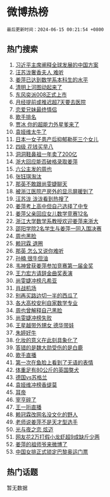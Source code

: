 # 微博热榜

`最后更新时间：2024-06-15 00:21:54 +0800`

## 热门搜索

1. [习近平主席阐释全球发展的中国方案](https://m.weibo.cn/search?containerid=100103type%3D1%26t%3D10%26q%3D%23%E4%B9%A0%E8%BF%91%E5%B9%B3%E4%B8%BB%E5%B8%AD%E9%98%90%E9%87%8A%E5%85%A8%E7%90%83%E5%8F%91%E5%B1%95%E7%9A%84%E4%B8%AD%E5%9B%BD%E6%96%B9%E6%A1%88%23&stream_entry_id=51&isnewpage=1&extparam=seat%3D1%26stream_entry_id%3D51%26c_type%3D51%26q%3D%2523%25E4%25B9%25A0%25E8%25BF%2591%25E5%25B9%25B3%25E4%25B8%25BB%25E5%25B8%25AD%25E9%2598%2590%25E9%2587%258A%25E5%2585%25A8%25E7%2590%2583%25E5%258F%2591%25E5%25B1%2595%25E7%259A%2584%25E4%25B8%25AD%25E5%259B%25BD%25E6%2596%25B9%25E6%25A1%2588%2523%26cate%3D10103%26dgr%3D0%26pos%3D0%26filter_type%3Drealtimehot%26display_time%3D1718382112%26pre_seqid%3D1718382112938023773203)
1. [汪苏泷奢香夫人 难听](https://m.weibo.cn/search?containerid=100103type%3D1%26t%3D10%26q%3D%E6%B1%AA%E8%8B%8F%E6%B3%B7%E5%A5%A2%E9%A6%99%E5%A4%AB%E4%BA%BA+%E9%9A%BE%E5%90%AC&stream_entry_id=31&isnewpage=1&extparam=seat%3D1%26stream_entry_id%3D31%26q%3D%25E6%25B1%25AA%25E8%258B%258F%25E6%25B3%25B7%25E5%25A5%25A2%25E9%25A6%2599%25E5%25A4%25AB%25E4%25BA%25BA%2520%25E9%259A%25BE%25E5%2590%25AC%26band_rank%3D1%26realpos%3D1%26filter_type%3Drealtimehot%26c_type%3D31%26dgr%3D0%26pos%3D0%26cate%3D5001%26flag%3D2%26lcate%3D5001%26display_time%3D1718382112%26pre_seqid%3D1718382112938023773203)
1. [姜萍已达到数学系本科生的水平](https://m.weibo.cn/search?containerid=100103type%3D1%26t%3D10%26q%3D%23%E5%A7%9C%E8%90%8D%E5%B7%B2%E8%BE%BE%E5%88%B0%E6%95%B0%E5%AD%A6%E7%B3%BB%E6%9C%AC%E7%A7%91%E7%94%9F%E7%9A%84%E6%B0%B4%E5%B9%B3%23&stream_entry_id=31&isnewpage=1&extparam=seat%3D1%26stream_entry_id%3D31%26q%3D%2523%25E5%25A7%259C%25E8%2590%258D%25E5%25B7%25B2%25E8%25BE%25BE%25E5%2588%25B0%25E6%2595%25B0%25E5%25AD%25A6%25E7%25B3%25BB%25E6%259C%25AC%25E7%25A7%2591%25E7%2594%259F%25E7%259A%2584%25E6%25B0%25B4%25E5%25B9%25B3%2523%26band_rank%3D2%26realpos%3D2%26filter_type%3Drealtimehot%26c_type%3D31%26dgr%3D0%26pos%3D1%26cate%3D5001%26flag%3D2%26lcate%3D5001%26display_time%3D1718382112%26pre_seqid%3D1718382112938023773203)
1. [清明上河图动起来了](https://m.weibo.cn/search?containerid=100103type%3D1%26t%3D10%26q%3D%23%E6%B8%85%E6%98%8E%E4%B8%8A%E6%B2%B3%E5%9B%BE%E5%8A%A8%E8%B5%B7%E6%9D%A5%E4%BA%86%23&stream_entry_id=31&isnewpage=1&extparam=seat%3D1%26stream_entry_id%3D31%26q%3D%2523%25E6%25B8%2585%25E6%2598%258E%25E4%25B8%258A%25E6%25B2%25B3%25E5%259B%25BE%25E5%258A%25A8%25E8%25B5%25B7%25E6%259D%25A5%25E4%25BA%2586%2523%26band_rank%3D3%26realpos%3D3%26filter_type%3Drealtimehot%26c_type%3D31%26dgr%3D0%26pos%3D2%26cate%3D5001%26flag%3D0%26lcate%3D5001%26display_time%3D1718382112%26pre_seqid%3D1718382112938023773203)
1. [东风奕派008正式上市](https://m.weibo.cn/search?containerid=100103type%3D1%26t%3D10%26q%3D%23%E4%B8%9C%E9%A3%8E%E5%A5%95%E6%B4%BE008%E6%AD%A3%E5%BC%8F%E4%B8%8A%E5%B8%82%23&stream_entry_id=31&isnewpage=1&extparam=seat%3D1%26stream_entry_id%3D31%26q%3D%2523%25E4%25B8%259C%25E9%25A3%258E%25E5%25A5%2595%25E6%25B4%25BE008%25E6%25AD%25A3%25E5%25BC%258F%25E4%25B8%258A%25E5%25B8%2582%2523%26adid%3D241452%26filter_type%3Drealtimehot%26is_ad_pos%3D1%26c_type%3D31%26dgr%3D0%26cate%3D5001%26pos%3D3%26band_rank%3D4%26topic_ad%3D1%26lcate%3D5001%26display_time%3D1718382112%26pre_seqid%3D1718382112938023773203)
1. [月经提前或推迟超7天要去医院](https://m.weibo.cn/search?containerid=100103type%3D1%26t%3D10%26q%3D%23%E6%9C%88%E7%BB%8F%E6%8F%90%E5%89%8D%E6%88%96%E6%8E%A8%E8%BF%9F%E8%B6%857%E5%A4%A9%E8%A6%81%E5%8E%BB%E5%8C%BB%E9%99%A2%23&stream_entry_id=31&isnewpage=1&extparam=seat%3D1%26stream_entry_id%3D31%26q%3D%2523%25E6%259C%2588%25E7%25BB%258F%25E6%258F%2590%25E5%2589%258D%25E6%2588%2596%25E6%258E%25A8%25E8%25BF%259F%25E8%25B6%25857%25E5%25A4%25A9%25E8%25A6%2581%25E5%258E%25BB%25E5%258C%25BB%25E9%2599%25A2%2523%26band_rank%3D4%26realpos%3D4%26filter_type%3Drealtimehot%26c_type%3D31%26dgr%3D0%26pos%3D4%26cate%3D5001%26flag%3D1%26lcate%3D5001%26display_time%3D1718382112%26pre_seqid%3D1718382112938023773203)
1. [恋爱兄妹最终情侣](https://m.weibo.cn/search?containerid=100103type%3D1%26t%3D10%26q%3D%E6%81%8B%E7%88%B1%E5%85%84%E5%A6%B9%E6%9C%80%E7%BB%88%E6%83%85%E4%BE%A3&stream_entry_id=31&isnewpage=1&extparam=seat%3D1%26stream_entry_id%3D31%26q%3D%25E6%2581%258B%25E7%2588%25B1%25E5%2585%2584%25E5%25A6%25B9%25E6%259C%2580%25E7%25BB%2588%25E6%2583%2585%25E4%25BE%25A3%26band_rank%3D5%26realpos%3D5%26filter_type%3Drealtimehot%26c_type%3D31%26dgr%3D0%26pos%3D5%26cate%3D5001%26flag%3D1%26lcate%3D5001%26display_time%3D1718382112%26pre_seqid%3D1718382112938023773203)
1. [歌手排名](https://m.weibo.cn/search?containerid=100103type%3D1%26t%3D10%26q%3D%E6%AD%8C%E6%89%8B%E6%8E%92%E5%90%8D&stream_entry_id=31&isnewpage=1&extparam=seat%3D1%26stream_entry_id%3D31%26q%3D%25E6%25AD%258C%25E6%2589%258B%25E6%258E%2592%25E5%2590%258D%26band_rank%3D6%26realpos%3D6%26filter_type%3Drealtimehot%26c_type%3D31%26dgr%3D0%26pos%3D6%26cate%3D5001%26flag%3D2%26lcate%3D5001%26display_time%3D1718382112%26pre_seqid%3D1718382112938023773203)
1. [贾冰 你的超能力外星爹来了](https://m.weibo.cn/search?containerid=100103type%3D1%26t%3D10%26q%3D%23%E8%B4%BE%E5%86%B0+%E4%BD%A0%E7%9A%84%E8%B6%85%E8%83%BD%E5%8A%9B%E5%A4%96%E6%98%9F%E7%88%B9%E6%9D%A5%E4%BA%86%23&stream_entry_id=31&isnewpage=1&extparam=seat%3D1%26stream_entry_id%3D31%26q%3D%2523%25E8%25B4%25BE%25E5%2586%25B0%2520%25E4%25BD%25A0%25E7%259A%2584%25E8%25B6%2585%25E8%2583%25BD%25E5%258A%259B%25E5%25A4%2596%25E6%2598%259F%25E7%2588%25B9%25E6%259D%25A5%25E4%25BA%2586%2523%26adid%3D241649%26filter_type%3Drealtimehot%26is_ad_pos%3D1%26c_type%3D31%26dgr%3D0%26cate%3D5001%26pos%3D7%26band_rank%3D7%26topic_ad%3D1%26lcate%3D5001%26display_time%3D1718382112%26pre_seqid%3D1718382112938023773203)
1. [袁娅维太牛了](https://m.weibo.cn/search?containerid=100103type%3D1%26t%3D10%26q%3D%23%E8%A2%81%E5%A8%85%E7%BB%B4%E5%A4%AA%E7%89%9B%E4%BA%86%23&stream_entry_id=31&isnewpage=1&extparam=seat%3D1%26stream_entry_id%3D31%26q%3D%2523%25E8%25A2%2581%25E5%25A8%2585%25E7%25BB%25B4%25E5%25A4%25AA%25E7%2589%259B%25E4%25BA%2586%2523%26band_rank%3D7%26realpos%3D7%26filter_type%3Drealtimehot%26c_type%3D31%26dgr%3D0%26pos%3D8%26cate%3D5001%26flag%3D2%26lcate%3D5001%26display_time%3D1718382112%26pre_seqid%3D1718382112938023773203)
1. [日本一女子患产后抑郁勒死三个女儿](https://m.weibo.cn/search?containerid=100103type%3D1%26t%3D10%26q%3D%23%E6%97%A5%E6%9C%AC%E4%B8%80%E5%A5%B3%E5%AD%90%E6%82%A3%E4%BA%A7%E5%90%8E%E6%8A%91%E9%83%81%E5%8B%92%E6%AD%BB%E4%B8%89%E4%B8%AA%E5%A5%B3%E5%84%BF%23&stream_entry_id=31&isnewpage=1&extparam=seat%3D1%26stream_entry_id%3D31%26q%3D%2523%25E6%2597%25A5%25E6%259C%25AC%25E4%25B8%2580%25E5%25A5%25B3%25E5%25AD%2590%25E6%2582%25A3%25E4%25BA%25A7%25E5%2590%258E%25E6%258A%2591%25E9%2583%2581%25E5%258B%2592%25E6%25AD%25BB%25E4%25B8%2589%25E4%25B8%25AA%25E5%25A5%25B3%25E5%2584%25BF%2523%26band_rank%3D8%26realpos%3D8%26filter_type%3Drealtimehot%26c_type%3D31%26dgr%3D0%26pos%3D9%26cate%3D5001%26flag%3D0%26lcate%3D5001%26display_time%3D1718382112%26pre_seqid%3D1718382112938023773203)
1. [四级 花钱买早八](https://m.weibo.cn/search?containerid=100103type%3D1%26t%3D10%26q%3D%E5%9B%9B%E7%BA%A7+%E8%8A%B1%E9%92%B1%E4%B9%B0%E6%97%A9%E5%85%AB&stream_entry_id=31&isnewpage=1&extparam=seat%3D1%26stream_entry_id%3D31%26q%3D%25E5%259B%259B%25E7%25BA%25A7%2520%25E8%258A%25B1%25E9%2592%25B1%25E4%25B9%25B0%25E6%2597%25A9%25E5%2585%25AB%26band_rank%3D9%26realpos%3D9%26filter_type%3Drealtimehot%26c_type%3D31%26dgr%3D0%26pos%3D10%26cate%3D5001%26flag%3D0%26lcate%3D5001%26display_time%3D1718382112%26pre_seqid%3D1718382112938023773203)
1. [洞洞鞋鼻祖一年卖了200亿](https://m.weibo.cn/search?containerid=100103type%3D1%26t%3D10%26q%3D%23%E6%B4%9E%E6%B4%9E%E9%9E%8B%E9%BC%BB%E7%A5%96%E4%B8%80%E5%B9%B4%E5%8D%96%E4%BA%86200%E4%BA%BF%23&stream_entry_id=31&isnewpage=1&extparam=seat%3D1%26stream_entry_id%3D31%26q%3D%2523%25E6%25B4%259E%25E6%25B4%259E%25E9%259E%258B%25E9%25BC%25BB%25E7%25A5%2596%25E4%25B8%2580%25E5%25B9%25B4%25E5%258D%2596%25E4%25BA%2586200%25E4%25BA%25BF%2523%26band_rank%3D10%26realpos%3D10%26filter_type%3Drealtimehot%26c_type%3D31%26dgr%3D0%26pos%3D11%26cate%3D5001%26flag%3D0%26lcate%3D5001%26display_time%3D1718382112%26pre_seqid%3D1718382112938023773203)
1. [浙大回应能否破格录取姜萍](https://m.weibo.cn/search?containerid=100103type%3D1%26t%3D10%26q%3D%23%E6%B5%99%E5%A4%A7%E5%9B%9E%E5%BA%94%E8%83%BD%E5%90%A6%E7%A0%B4%E6%A0%BC%E5%BD%95%E5%8F%96%E5%A7%9C%E8%90%8D%23&stream_entry_id=31&isnewpage=1&extparam=seat%3D1%26stream_entry_id%3D31%26q%3D%2523%25E6%25B5%2599%25E5%25A4%25A7%25E5%259B%259E%25E5%25BA%2594%25E8%2583%25BD%25E5%2590%25A6%25E7%25A0%25B4%25E6%25A0%25BC%25E5%25BD%2595%25E5%258F%2596%25E5%25A7%259C%25E8%2590%258D%2523%26band_rank%3D11%26realpos%3D11%26filter_type%3Drealtimehot%26c_type%3D31%26dgr%3D0%26pos%3D12%26cate%3D5001%26flag%3D2%26lcate%3D5001%26display_time%3D1718382112%26pre_seqid%3D1718382112938023773203)
1. [六公主发的周也](https://m.weibo.cn/search?containerid=100103type%3D1%26t%3D10%26q%3D%E5%85%AD%E5%85%AC%E4%B8%BB%E5%8F%91%E7%9A%84%E5%91%A8%E4%B9%9F&stream_entry_id=31&isnewpage=1&extparam=seat%3D1%26stream_entry_id%3D31%26q%3D%25E5%2585%25AD%25E5%2585%25AC%25E4%25B8%25BB%25E5%258F%2591%25E7%259A%2584%25E5%2591%25A8%25E4%25B9%259F%26band_rank%3D12%26realpos%3D12%26filter_type%3Drealtimehot%26c_type%3D31%26dgr%3D0%26pos%3D13%26cate%3D5001%26flag%3D2%26lcate%3D5001%26display_time%3D1718382112%26pre_seqid%3D1718382112938023773203)
1. [张钰琪淘汰](https://m.weibo.cn/search?containerid=100103type%3D1%26t%3D10%26q%3D%23%E5%BC%A0%E9%92%B0%E7%90%AA%E6%B7%98%E6%B1%B0%23&stream_entry_id=31&isnewpage=1&extparam=seat%3D1%26stream_entry_id%3D31%26q%3D%2523%25E5%25BC%25A0%25E9%2592%25B0%25E7%2590%25AA%25E6%25B7%2598%25E6%25B1%25B0%2523%26band_rank%3D13%26realpos%3D13%26filter_type%3Drealtimehot%26c_type%3D31%26dgr%3D0%26pos%3D14%26cate%3D5001%26flag%3D2%26lcate%3D5001%26display_time%3D1718382112%26pre_seqid%3D1718382112938023773203)
1. [那英不敢跟尚雯婕聊天](https://m.weibo.cn/search?containerid=100103type%3D1%26t%3D10%26q%3D%23%E9%82%A3%E8%8B%B1%E4%B8%8D%E6%95%A2%E8%B7%9F%E5%B0%9A%E9%9B%AF%E5%A9%95%E8%81%8A%E5%A4%A9%23&stream_entry_id=31&isnewpage=1&extparam=seat%3D1%26stream_entry_id%3D31%26q%3D%2523%25E9%2582%25A3%25E8%258B%25B1%25E4%25B8%258D%25E6%2595%25A2%25E8%25B7%259F%25E5%25B0%259A%25E9%259B%25AF%25E5%25A9%2595%25E8%2581%258A%25E5%25A4%25A9%2523%26band_rank%3D14%26realpos%3D14%26filter_type%3Drealtimehot%26c_type%3D31%26dgr%3D0%26pos%3D15%26cate%3D5001%26flag%3D2%26lcate%3D5001%26display_time%3D1718382112%26pre_seqid%3D1718382112938023773203)
1. [被浙江医院产房外的显示屏暖到了](https://m.weibo.cn/search?containerid=100103type%3D1%26t%3D10%26q%3D%23%E8%A2%AB%E6%B5%99%E6%B1%9F%E5%8C%BB%E9%99%A2%E4%BA%A7%E6%88%BF%E5%A4%96%E7%9A%84%E6%98%BE%E7%A4%BA%E5%B1%8F%E6%9A%96%E5%88%B0%E4%BA%86%23&stream_entry_id=31&isnewpage=1&extparam=seat%3D1%26stream_entry_id%3D31%26q%3D%2523%25E8%25A2%25AB%25E6%25B5%2599%25E6%25B1%259F%25E5%258C%25BB%25E9%2599%25A2%25E4%25BA%25A7%25E6%2588%25BF%25E5%25A4%2596%25E7%259A%2584%25E6%2598%25BE%25E7%25A4%25BA%25E5%25B1%258F%25E6%259A%2596%25E5%2588%25B0%25E4%25BA%2586%2523%26band_rank%3D15%26realpos%3D15%26filter_type%3Drealtimehot%26c_type%3D31%26dgr%3D0%26pos%3D16%26cate%3D5001%26flag%3D32768%26lcate%3D5001%26display_time%3D1718382112%26pre_seqid%3D1718382112938023773203)
1. [汪苏泷 泷泷看到热搜了](https://m.weibo.cn/search?containerid=100103type%3D1%26t%3D10%26q%3D%E6%B1%AA%E8%8B%8F%E6%B3%B7+%E6%B3%B7%E6%B3%B7%E7%9C%8B%E5%88%B0%E7%83%AD%E6%90%9C%E4%BA%86&stream_entry_id=31&isnewpage=1&extparam=seat%3D1%26stream_entry_id%3D31%26q%3D%25E6%25B1%25AA%25E8%258B%258F%25E6%25B3%25B7%2520%25E6%25B3%25B7%25E6%25B3%25B7%25E7%259C%258B%25E5%2588%25B0%25E7%2583%25AD%25E6%2590%259C%25E4%25BA%2586%26band_rank%3D16%26realpos%3D16%26filter_type%3Drealtimehot%26c_type%3D31%26dgr%3D0%26pos%3D17%26cate%3D5001%26flag%3D2%26lcate%3D5001%26display_time%3D1718382112%26pre_seqid%3D1718382112938023773203)
1. [姜萍考上高中但自己选择了中专](https://m.weibo.cn/search?containerid=100103type%3D1%26t%3D10%26q%3D%23%E5%A7%9C%E8%90%8D%E8%80%83%E4%B8%8A%E9%AB%98%E4%B8%AD%E4%BD%86%E8%87%AA%E5%B7%B1%E9%80%89%E6%8B%A9%E4%BA%86%E4%B8%AD%E4%B8%93%23&stream_entry_id=31&isnewpage=1&extparam=seat%3D1%26stream_entry_id%3D31%26q%3D%2523%25E5%25A7%259C%25E8%2590%258D%25E8%2580%2583%25E4%25B8%258A%25E9%25AB%2598%25E4%25B8%25AD%25E4%25BD%2586%25E8%2587%25AA%25E5%25B7%25B1%25E9%2580%2589%25E6%258B%25A9%25E4%25BA%2586%25E4%25B8%25AD%25E4%25B8%2593%2523%26band_rank%3D17%26realpos%3D17%26filter_type%3Drealtimehot%26c_type%3D31%26dgr%3D0%26pos%3D18%26cate%3D5001%26flag%3D0%26lcate%3D5001%26display_time%3D1718382112%26pre_seqid%3D1718382112938023773203)
1. [姜萍父亲回应女儿数学竞赛12名](https://m.weibo.cn/search?containerid=100103type%3D1%26t%3D10%26q%3D%23%E5%A7%9C%E8%90%8D%E7%88%B6%E4%BA%B2%E5%9B%9E%E5%BA%94%E5%A5%B3%E5%84%BF%E6%95%B0%E5%AD%A6%E7%AB%9E%E8%B5%9B12%E5%90%8D%23&stream_entry_id=31&isnewpage=1&extparam=seat%3D1%26stream_entry_id%3D31%26q%3D%2523%25E5%25A7%259C%25E8%2590%258D%25E7%2588%25B6%25E4%25BA%25B2%25E5%259B%259E%25E5%25BA%2594%25E5%25A5%25B3%25E5%2584%25BF%25E6%2595%25B0%25E5%25AD%25A6%25E7%25AB%259E%25E8%25B5%259B12%25E5%2590%258D%2523%26band_rank%3D18%26realpos%3D18%26filter_type%3Drealtimehot%26c_type%3D31%26dgr%3D0%26pos%3D19%26cate%3D5001%26flag%3D0%26lcate%3D5001%26display_time%3D1718382112%26pre_seqid%3D1718382112938023773203)
1. [浙江大学数学系教授欢迎姜萍来浙大](https://m.weibo.cn/search?containerid=100103type%3D1%26t%3D10%26q%3D%23%E6%B5%99%E6%B1%9F%E5%A4%A7%E5%AD%A6%E6%95%B0%E5%AD%A6%E7%B3%BB%E6%95%99%E6%8E%88%E6%AC%A2%E8%BF%8E%E5%A7%9C%E8%90%8D%E6%9D%A5%E6%B5%99%E5%A4%A7%23&stream_entry_id=31&isnewpage=1&extparam=seat%3D1%26stream_entry_id%3D31%26q%3D%2523%25E6%25B5%2599%25E6%25B1%259F%25E5%25A4%25A7%25E5%25AD%25A6%25E6%2595%25B0%25E5%25AD%25A6%25E7%25B3%25BB%25E6%2595%2599%25E6%258E%2588%25E6%25AC%25A2%25E8%25BF%258E%25E5%25A7%259C%25E8%2590%258D%25E6%259D%25A5%25E6%25B5%2599%25E5%25A4%25A7%2523%26band_rank%3D19%26realpos%3D19%26filter_type%3Drealtimehot%26c_type%3D31%26dgr%3D0%26pos%3D20%26cate%3D5001%26flag%3D0%26lcate%3D5001%26display_time%3D1718382112%26pre_seqid%3D1718382112938023773203)
1. [邵阳学院2名学生与姜萍一同入围决赛](https://m.weibo.cn/search?containerid=100103type%3D1%26t%3D10%26q%3D%23%E9%82%B5%E9%98%B3%E5%AD%A6%E9%99%A22%E5%90%8D%E5%AD%A6%E7%94%9F%E4%B8%8E%E5%A7%9C%E8%90%8D%E4%B8%80%E5%90%8C%E5%85%A5%E5%9B%B4%E5%86%B3%E8%B5%9B%23&stream_entry_id=31&isnewpage=1&extparam=seat%3D1%26stream_entry_id%3D31%26q%3D%2523%25E9%2582%25B5%25E9%2598%25B3%25E5%25AD%25A6%25E9%2599%25A22%25E5%2590%258D%25E5%25AD%25A6%25E7%2594%259F%25E4%25B8%258E%25E5%25A7%259C%25E8%2590%258D%25E4%25B8%2580%25E5%2590%258C%25E5%2585%25A5%25E5%259B%25B4%25E5%2586%25B3%25E8%25B5%259B%2523%26band_rank%3D20%26realpos%3D20%26filter_type%3Drealtimehot%26c_type%3D31%26dgr%3D0%26pos%3D21%26cate%3D5001%26flag%3D0%26lcate%3D5001%26display_time%3D1718382112%26pre_seqid%3D1718382112938023773203)
1. [周也黑脸](https://m.weibo.cn/search?containerid=100103type%3D1%26t%3D10%26q%3D%23%E5%91%A8%E4%B9%9F%E9%BB%91%E8%84%B8%23&stream_entry_id=31&isnewpage=1&extparam=seat%3D1%26stream_entry_id%3D31%26q%3D%2523%25E5%2591%25A8%25E4%25B9%259F%25E9%25BB%2591%25E8%2584%25B8%2523%26band_rank%3D21%26realpos%3D21%26filter_type%3Drealtimehot%26c_type%3D31%26dgr%3D0%26pos%3D22%26cate%3D5001%26flag%3D2%26lcate%3D5001%26display_time%3D1718382112%26pre_seqid%3D1718382112938023773203)
1. [赖冠霖 退圈](https://m.weibo.cn/search?containerid=100103type%3D1%26t%3D10%26q%3D%E8%B5%96%E5%86%A0%E9%9C%96+%E9%80%80%E5%9C%88&stream_entry_id=31&isnewpage=1&extparam=seat%3D1%26stream_entry_id%3D31%26q%3D%25E8%25B5%2596%25E5%2586%25A0%25E9%259C%2596%2520%25E9%2580%2580%25E5%259C%2588%26band_rank%3D22%26realpos%3D22%26filter_type%3Drealtimehot%26c_type%3D31%26dgr%3D0%26pos%3D23%26cate%3D5001%26flag%3D2%26lcate%3D5001%26display_time%3D1718382112%26pre_seqid%3D1718382112938023773203)
1. [那英 怎么又说你难听](https://m.weibo.cn/search?containerid=100103type%3D1%26t%3D10%26q%3D%E9%82%A3%E8%8B%B1+%E6%80%8E%E4%B9%88%E5%8F%88%E8%AF%B4%E4%BD%A0%E9%9A%BE%E5%90%AC&stream_entry_id=31&isnewpage=1&extparam=seat%3D1%26stream_entry_id%3D31%26q%3D%25E9%2582%25A3%25E8%258B%25B1%2520%25E6%2580%258E%25E4%25B9%2588%25E5%258F%2588%25E8%25AF%25B4%25E4%25BD%25A0%25E9%259A%25BE%25E5%2590%25AC%26band_rank%3D23%26realpos%3D23%26filter_type%3Drealtimehot%26c_type%3D31%26dgr%3D0%26pos%3D24%26cate%3D5001%26flag%3D2%26lcate%3D5001%26display_time%3D1718382112%26pre_seqid%3D1718382112938023773203)
1. [孙楠 很牛但油](https://m.weibo.cn/search?containerid=100103type%3D1%26t%3D10%26q%3D%E5%AD%99%E6%A5%A0+%E5%BE%88%E7%89%9B%E4%BD%86%E6%B2%B9&stream_entry_id=31&isnewpage=1&extparam=seat%3D1%26stream_entry_id%3D31%26q%3D%25E5%25AD%2599%25E6%25A5%25A0%2520%25E5%25BE%2588%25E7%2589%259B%25E4%25BD%2586%25E6%25B2%25B9%26band_rank%3D24%26realpos%3D24%26filter_type%3Drealtimehot%26c_type%3D31%26dgr%3D0%26pos%3D25%26cate%3D5001%26flag%3D2%26lcate%3D5001%26display_time%3D1718382112%26pre_seqid%3D1718382112938023773203)
1. [韦神曾获姜萍参加竞赛第一届金奖](https://m.weibo.cn/search?containerid=100103type%3D1%26t%3D10%26q%3D%23%E9%9F%A6%E7%A5%9E%E6%9B%BE%E8%8E%B7%E5%A7%9C%E8%90%8D%E5%8F%82%E5%8A%A0%E7%AB%9E%E8%B5%9B%E7%AC%AC%E4%B8%80%E5%B1%8A%E9%87%91%E5%A5%96%23&stream_entry_id=31&isnewpage=1&extparam=seat%3D1%26stream_entry_id%3D31%26q%3D%2523%25E9%259F%25A6%25E7%25A5%259E%25E6%259B%25BE%25E8%258E%25B7%25E5%25A7%259C%25E8%2590%258D%25E5%258F%2582%25E5%258A%25A0%25E7%25AB%259E%25E8%25B5%259B%25E7%25AC%25AC%25E4%25B8%2580%25E5%25B1%258A%25E9%2587%2591%25E5%25A5%2596%2523%26band_rank%3D25%26realpos%3D25%26filter_type%3Drealtimehot%26c_type%3D31%26dgr%3D0%26pos%3D26%26cate%3D5001%26flag%3D0%26lcate%3D5001%26display_time%3D1718382112%26pre_seqid%3D1718382112938023773203)
1. [王力宏方请辞金曲奖表演](https://m.weibo.cn/search?containerid=100103type%3D1%26t%3D10%26q%3D%23%E7%8E%8B%E5%8A%9B%E5%AE%8F%E6%96%B9%E8%AF%B7%E8%BE%9E%E9%87%91%E6%9B%B2%E5%A5%96%E8%A1%A8%E6%BC%94%23&stream_entry_id=31&isnewpage=1&extparam=seat%3D1%26stream_entry_id%3D31%26q%3D%2523%25E7%258E%258B%25E5%258A%259B%25E5%25AE%258F%25E6%2596%25B9%25E8%25AF%25B7%25E8%25BE%259E%25E9%2587%2591%25E6%259B%25B2%25E5%25A5%2596%25E8%25A1%25A8%25E6%25BC%2594%2523%26band_rank%3D26%26realpos%3D26%26filter_type%3Drealtimehot%26c_type%3D31%26dgr%3D0%26pos%3D27%26cate%3D5001%26flag%3D1%26lcate%3D5001%26display_time%3D1718382112%26pre_seqid%3D1718382112938023773203)
1. [尚雯婕冲榜凡希亚](https://m.weibo.cn/search?containerid=100103type%3D1%26t%3D10%26q%3D%E5%B0%9A%E9%9B%AF%E5%A9%95%E5%86%B2%E6%A6%9C%E5%87%A1%E5%B8%8C%E4%BA%9A&stream_entry_id=31&isnewpage=1&extparam=seat%3D1%26stream_entry_id%3D31%26q%3D%25E5%25B0%259A%25E9%259B%25AF%25E5%25A9%2595%25E5%2586%25B2%25E6%25A6%259C%25E5%2587%25A1%25E5%25B8%258C%25E4%25BA%259A%26band_rank%3D27%26realpos%3D27%26filter_type%3Drealtimehot%26c_type%3D31%26dgr%3D0%26pos%3D28%26cate%3D5001%26flag%3D0%26lcate%3D5001%26display_time%3D1718382112%26pre_seqid%3D1718382112938023773203)
1. [肖战机场](https://m.weibo.cn/search?containerid=100103type%3D1%26t%3D10%26q%3D%E8%82%96%E6%88%98%E6%9C%BA%E5%9C%BA&stream_entry_id=31&isnewpage=1&extparam=seat%3D1%26stream_entry_id%3D31%26q%3D%25E8%2582%2596%25E6%2588%2598%25E6%259C%25BA%25E5%259C%25BA%26band_rank%3D28%26realpos%3D28%26filter_type%3Drealtimehot%26c_type%3D31%26dgr%3D0%26pos%3D29%26cate%3D5001%26flag%3D1%26lcate%3D5001%26display_time%3D1718382112%26pre_seqid%3D1718382112938023773203)
1. [别再买路边切一半的西瓜了](https://m.weibo.cn/search?containerid=100103type%3D1%26t%3D10%26q%3D%23%E5%88%AB%E5%86%8D%E4%B9%B0%E8%B7%AF%E8%BE%B9%E5%88%87%E4%B8%80%E5%8D%8A%E7%9A%84%E8%A5%BF%E7%93%9C%E4%BA%86%23&stream_entry_id=31&isnewpage=1&extparam=seat%3D1%26stream_entry_id%3D31%26q%3D%2523%25E5%2588%25AB%25E5%2586%258D%25E4%25B9%25B0%25E8%25B7%25AF%25E8%25BE%25B9%25E5%2588%2587%25E4%25B8%2580%25E5%258D%258A%25E7%259A%2584%25E8%25A5%25BF%25E7%2593%259C%25E4%25BA%2586%2523%26band_rank%3D29%26realpos%3D29%26filter_type%3Drealtimehot%26c_type%3D31%26dgr%3D0%26pos%3D30%26cate%3D5001%26flag%3D0%26lcate%3D5001%26display_time%3D1718382112%26pre_seqid%3D1718382112938023773203)
1. [各大高校安利自家数学专业](https://m.weibo.cn/search?containerid=100103type%3D1%26t%3D10%26q%3D%23%E5%90%84%E5%A4%A7%E9%AB%98%E6%A0%A1%E5%AE%89%E5%88%A9%E8%87%AA%E5%AE%B6%E6%95%B0%E5%AD%A6%E4%B8%93%E4%B8%9A%23&stream_entry_id=31&isnewpage=1&extparam=seat%3D1%26stream_entry_id%3D31%26q%3D%2523%25E5%2590%2584%25E5%25A4%25A7%25E9%25AB%2598%25E6%25A0%25A1%25E5%25AE%2589%25E5%2588%25A9%25E8%2587%25AA%25E5%25AE%25B6%25E6%2595%25B0%25E5%25AD%25A6%25E4%25B8%2593%25E4%25B8%259A%2523%26band_rank%3D30%26realpos%3D30%26filter_type%3Drealtimehot%26c_type%3D31%26dgr%3D0%26pos%3D31%26cate%3D5001%26flag%3D0%26lcate%3D5001%26display_time%3D1718382112%26pre_seqid%3D1718382112938023773203)
1. [周也曾解释自己黑脸](https://m.weibo.cn/search?containerid=100103type%3D1%26t%3D10%26q%3D%23%E5%91%A8%E4%B9%9F%E6%9B%BE%E8%A7%A3%E9%87%8A%E8%87%AA%E5%B7%B1%E9%BB%91%E8%84%B8%23&stream_entry_id=31&isnewpage=1&extparam=seat%3D1%26stream_entry_id%3D31%26q%3D%2523%25E5%2591%25A8%25E4%25B9%259F%25E6%259B%25BE%25E8%25A7%25A3%25E9%2587%258A%25E8%2587%25AA%25E5%25B7%25B1%25E9%25BB%2591%25E8%2584%25B8%2523%26band_rank%3D31%26realpos%3D31%26filter_type%3Drealtimehot%26c_type%3D31%26dgr%3D0%26pos%3D32%26cate%3D5001%26flag%3D1%26lcate%3D5001%26display_time%3D1718382112%26pre_seqid%3D1718382112938023773203)
1. [尚雯婕冲榜失败](https://m.weibo.cn/search?containerid=100103type%3D1%26t%3D10%26q%3D%23%E5%B0%9A%E9%9B%AF%E5%A9%95%E5%86%B2%E6%A6%9C%E5%A4%B1%E8%B4%A5%23&stream_entry_id=31&isnewpage=1&extparam=seat%3D1%26stream_entry_id%3D31%26q%3D%2523%25E5%25B0%259A%25E9%259B%25AF%25E5%25A9%2595%25E5%2586%25B2%25E6%25A6%259C%25E5%25A4%25B1%25E8%25B4%25A5%2523%26band_rank%3D32%26realpos%3D32%26filter_type%3Drealtimehot%26c_type%3D31%26dgr%3D0%26pos%3D33%26cate%3D5001%26flag%3D0%26lcate%3D5001%26display_time%3D1718382112%26pre_seqid%3D1718382112938023773203)
1. [王星越带外甥女 德华带娃](https://m.weibo.cn/search?containerid=100103type%3D1%26t%3D10%26q%3D%E7%8E%8B%E6%98%9F%E8%B6%8A%E5%B8%A6%E5%A4%96%E7%94%A5%E5%A5%B3+%E5%BE%B7%E5%8D%8E%E5%B8%A6%E5%A8%83&stream_entry_id=31&isnewpage=1&extparam=seat%3D1%26stream_entry_id%3D31%26q%3D%25E7%258E%258B%25E6%2598%259F%25E8%25B6%258A%25E5%25B8%25A6%25E5%25A4%2596%25E7%2594%25A5%25E5%25A5%25B3%2520%25E5%25BE%25B7%25E5%258D%258E%25E5%25B8%25A6%25E5%25A8%2583%26band_rank%3D33%26realpos%3D33%26filter_type%3Drealtimehot%26c_type%3D31%26dgr%3D0%26pos%3D34%26cate%3D5001%26flag%3D1%26lcate%3D5001%26display_time%3D1718382112%26pre_seqid%3D1718382112938023773203)
1. [朱婷好牛](https://m.weibo.cn/search?containerid=100103type%3D1%26t%3D10%26q%3D%E6%9C%B1%E5%A9%B7%E5%A5%BD%E7%89%9B&stream_entry_id=31&isnewpage=1&extparam=seat%3D1%26stream_entry_id%3D31%26q%3D%25E6%259C%25B1%25E5%25A9%25B7%25E5%25A5%25BD%25E7%2589%259B%26band_rank%3D34%26realpos%3D34%26filter_type%3Drealtimehot%26c_type%3D31%26dgr%3D0%26pos%3D35%26cate%3D5001%26flag%3D0%26lcate%3D5001%26display_time%3D1718382112%26pre_seqid%3D1718382112938023773203)
1. [化妆的意义在此刻具象化了](https://m.weibo.cn/search?containerid=100103type%3D1%26t%3D10%26q%3D%E5%8C%96%E5%A6%86%E7%9A%84%E6%84%8F%E4%B9%89%E5%9C%A8%E6%AD%A4%E5%88%BB%E5%85%B7%E8%B1%A1%E5%8C%96%E4%BA%86&stream_entry_id=31&isnewpage=1&extparam=seat%3D1%26stream_entry_id%3D31%26q%3D%25E5%258C%2596%25E5%25A6%2586%25E7%259A%2584%25E6%2584%258F%25E4%25B9%2589%25E5%259C%25A8%25E6%25AD%25A4%25E5%2588%25BB%25E5%2585%25B7%25E8%25B1%25A1%25E5%258C%2596%25E4%25BA%2586%26band_rank%3D35%26realpos%3D35%26filter_type%3Drealtimehot%26c_type%3D31%26dgr%3D0%26pos%3D36%26cate%3D5001%26flag%3D1%26lcate%3D5001%26display_time%3D1718382112%26pre_seqid%3D1718382112938023773203)
1. [答错的是魏大勋受伤的是白鹿](https://m.weibo.cn/search?containerid=100103type%3D1%26t%3D10%26q%3D%23%E7%AD%94%E9%94%99%E7%9A%84%E6%98%AF%E9%AD%8F%E5%A4%A7%E5%8B%8B%E5%8F%97%E4%BC%A4%E7%9A%84%E6%98%AF%E7%99%BD%E9%B9%BF%23&stream_entry_id=31&isnewpage=1&extparam=seat%3D1%26stream_entry_id%3D31%26q%3D%2523%25E7%25AD%2594%25E9%2594%2599%25E7%259A%2584%25E6%2598%25AF%25E9%25AD%258F%25E5%25A4%25A7%25E5%258B%258B%25E5%258F%2597%25E4%25BC%25A4%25E7%259A%2584%25E6%2598%25AF%25E7%2599%25BD%25E9%25B9%25BF%2523%26band_rank%3D36%26realpos%3D36%26filter_type%3Drealtimehot%26c_type%3D31%26dgr%3D0%26pos%3D37%26cate%3D5001%26flag%3D1%26lcate%3D5001%26display_time%3D1718382112%26pre_seqid%3D1718382112938023773203)
1. [歌手直播](https://m.weibo.cn/search?containerid=100103type%3D1%26t%3D10%26q%3D%E6%AD%8C%E6%89%8B%E7%9B%B4%E6%92%AD&stream_entry_id=31&isnewpage=1&extparam=seat%3D1%26stream_entry_id%3D31%26q%3D%25E6%25AD%258C%25E6%2589%258B%25E7%259B%25B4%25E6%2592%25AD%26band_rank%3D37%26realpos%3D37%26filter_type%3Drealtimehot%26c_type%3D31%26dgr%3D0%26pos%3D38%26cate%3D5001%26flag%3D0%26lcate%3D5001%26display_time%3D1718382112%26pre_seqid%3D1718382112938023773203)
1. [第一次在鱼脸上看到了无语的表情](https://m.weibo.cn/search?containerid=100103type%3D1%26t%3D10%26q%3D%E7%AC%AC%E4%B8%80%E6%AC%A1%E5%9C%A8%E9%B1%BC%E8%84%B8%E4%B8%8A%E7%9C%8B%E5%88%B0%E4%BA%86%E6%97%A0%E8%AF%AD%E7%9A%84%E8%A1%A8%E6%83%85&stream_entry_id=31&isnewpage=1&extparam=seat%3D1%26stream_entry_id%3D31%26q%3D%25E7%25AC%25AC%25E4%25B8%2580%25E6%25AC%25A1%25E5%259C%25A8%25E9%25B1%25BC%25E8%2584%25B8%25E4%25B8%258A%25E7%259C%258B%25E5%2588%25B0%25E4%25BA%2586%25E6%2597%25A0%25E8%25AF%25AD%25E7%259A%2584%25E8%25A1%25A8%25E6%2583%2585%26band_rank%3D38%26realpos%3D38%26filter_type%3Drealtimehot%26c_type%3D31%26dgr%3D0%26pos%3D39%26cate%3D5001%26flag%3D0%26lcate%3D5001%26display_time%3D1718382112%26pre_seqid%3D1718382112938023773203)
1. [体重足有80公斤的英国獒犬](https://m.weibo.cn/search?containerid=100103type%3D1%26t%3D10%26q%3D%E4%BD%93%E9%87%8D%E8%B6%B3%E6%9C%8980%E5%85%AC%E6%96%A4%E7%9A%84%E8%8B%B1%E5%9B%BD%E7%8D%92%E7%8A%AC&stream_entry_id=31&isnewpage=1&extparam=seat%3D1%26stream_entry_id%3D31%26q%3D%25E4%25BD%2593%25E9%2587%258D%25E8%25B6%25B3%25E6%259C%258980%25E5%2585%25AC%25E6%2596%25A4%25E7%259A%2584%25E8%258B%25B1%25E5%259B%25BD%25E7%258D%2592%25E7%258A%25AC%26band_rank%3D39%26realpos%3D39%26filter_type%3Drealtimehot%26c_type%3D31%26dgr%3D0%26pos%3D40%26cate%3D5001%26flag%3D0%26lcate%3D5001%26display_time%3D1718382112%26pre_seqid%3D1718382112938023773203)
1. [德国vs苏格兰](https://m.weibo.cn/search?containerid=100103type%3D1%26t%3D10%26q%3D%23%E5%BE%B7%E5%9B%BDvs%E8%8B%8F%E6%A0%BC%E5%85%B0%23&stream_entry_id=31&isnewpage=1&extparam=seat%3D1%26stream_entry_id%3D31%26q%3D%2523%25E5%25BE%25B7%25E5%259B%25BDvs%25E8%258B%258F%25E6%25A0%25BC%25E5%2585%25B0%2523%26band_rank%3D40%26realpos%3D40%26filter_type%3Drealtimehot%26c_type%3D31%26dgr%3D0%26pos%3D41%26cate%3D5001%26flag%3D1%26lcate%3D5001%26display_time%3D1718382112%26pre_seqid%3D1718382112938023773203)
1. [袁娅维冲榜香缇莫](https://m.weibo.cn/search?containerid=100103type%3D1%26t%3D10%26q%3D%E8%A2%81%E5%A8%85%E7%BB%B4%E5%86%B2%E6%A6%9C%E9%A6%99%E7%BC%87%E8%8E%AB&stream_entry_id=31&isnewpage=1&extparam=seat%3D1%26stream_entry_id%3D31%26q%3D%25E8%25A2%2581%25E5%25A8%2585%25E7%25BB%25B4%25E5%2586%25B2%25E6%25A6%259C%25E9%25A6%2599%25E7%25BC%2587%25E8%258E%25AB%26band_rank%3D41%26realpos%3D41%26filter_type%3Drealtimehot%26c_type%3D31%26dgr%3D0%26pos%3D42%26cate%3D5001%26flag%3D0%26lcate%3D5001%26display_time%3D1718382112%26pre_seqid%3D1718382112938023773203)
1. [耳帝](https://m.weibo.cn/search?containerid=100103type%3D1%26t%3D10%26q%3D%E8%80%B3%E5%B8%9D&stream_entry_id=31&isnewpage=1&extparam=seat%3D1%26stream_entry_id%3D31%26q%3D%25E8%2580%25B3%25E5%25B8%259D%26band_rank%3D42%26realpos%3D42%26filter_type%3Drealtimehot%26c_type%3D31%26dgr%3D0%26pos%3D43%26cate%3D5001%26flag%3D1%26lcate%3D5001%26display_time%3D1718382112%26pre_seqid%3D1718382112938023773203)
1. [宰亨碎了](https://m.weibo.cn/search?containerid=100103type%3D1%26t%3D10%26q%3D%E5%AE%B0%E4%BA%A8%E7%A2%8E%E4%BA%86&stream_entry_id=31&isnewpage=1&extparam=seat%3D1%26stream_entry_id%3D31%26q%3D%25E5%25AE%25B0%25E4%25BA%25A8%25E7%25A2%258E%25E4%25BA%2586%26band_rank%3D43%26realpos%3D43%26filter_type%3Drealtimehot%26c_type%3D31%26dgr%3D0%26pos%3D44%26cate%3D5001%26flag%3D1%26lcate%3D5001%26display_time%3D1718382112%26pre_seqid%3D1718382112938023773203)
1. [王一珩直播](https://m.weibo.cn/search?containerid=100103type%3D1%26t%3D10%26q%3D%E7%8E%8B%E4%B8%80%E7%8F%A9%E7%9B%B4%E6%92%AD&stream_entry_id=31&isnewpage=1&extparam=seat%3D1%26stream_entry_id%3D31%26q%3D%25E7%258E%258B%25E4%25B8%2580%25E7%258F%25A9%25E7%259B%25B4%25E6%2592%25AD%26band_rank%3D44%26realpos%3D44%26filter_type%3Drealtimehot%26c_type%3D31%26dgr%3D0%26pos%3D45%26cate%3D5001%26flag%3D1%26lcate%3D5001%26display_time%3D1718382112%26pre_seqid%3D1718382112938023773203)
1. [赖冠霖改网名没文化的野人](https://m.weibo.cn/search?containerid=100103type%3D1%26t%3D10%26q%3D%23%E8%B5%96%E5%86%A0%E9%9C%96%E6%94%B9%E7%BD%91%E5%90%8D%E6%B2%A1%E6%96%87%E5%8C%96%E7%9A%84%E9%87%8E%E4%BA%BA%23&stream_entry_id=31&isnewpage=1&extparam=seat%3D1%26stream_entry_id%3D31%26q%3D%2523%25E8%25B5%2596%25E5%2586%25A0%25E9%259C%2596%25E6%2594%25B9%25E7%25BD%2591%25E5%2590%258D%25E6%25B2%25A1%25E6%2596%2587%25E5%258C%2596%25E7%259A%2584%25E9%2587%258E%25E4%25BA%25BA%2523%26band_rank%3D45%26realpos%3D45%26filter_type%3Drealtimehot%26c_type%3D31%26dgr%3D0%26pos%3D46%26cate%3D5001%26flag%3D0%26lcate%3D5001%26display_time%3D1718382112%26pre_seqid%3D1718382112938023773203)
1. [老师说姜萍不是天才型选手](https://m.weibo.cn/search?containerid=100103type%3D1%26t%3D10%26q%3D%23%E8%80%81%E5%B8%88%E8%AF%B4%E5%A7%9C%E8%90%8D%E4%B8%8D%E6%98%AF%E5%A4%A9%E6%89%8D%E5%9E%8B%E9%80%89%E6%89%8B%23&stream_entry_id=31&isnewpage=1&extparam=seat%3D1%26stream_entry_id%3D31%26q%3D%2523%25E8%2580%2581%25E5%25B8%2588%25E8%25AF%25B4%25E5%25A7%259C%25E8%2590%258D%25E4%25B8%258D%25E6%2598%25AF%25E5%25A4%25A9%25E6%2589%258D%25E5%259E%258B%25E9%2580%2589%25E6%2589%258B%2523%26band_rank%3D46%26realpos%3D46%26filter_type%3Drealtimehot%26c_type%3D31%26dgr%3D0%26pos%3D47%26cate%3D5001%26flag%3D32768%26lcate%3D5001%26display_time%3D1718382112%26pre_seqid%3D1718382112938023773203)
1. [光与夜之恋 炫迈](https://m.weibo.cn/search?containerid=100103type%3D1%26t%3D10%26q%3D%E5%85%89%E4%B8%8E%E5%A4%9C%E4%B9%8B%E6%81%8B+%E7%82%AB%E8%BF%88&stream_entry_id=31&isnewpage=1&extparam=seat%3D1%26stream_entry_id%3D31%26q%3D%25E5%2585%2589%25E4%25B8%258E%25E5%25A4%259C%25E4%25B9%258B%25E6%2581%258B%2520%25E7%2582%25AB%25E8%25BF%2588%26band_rank%3D47%26realpos%3D47%26filter_type%3Drealtimehot%26c_type%3D31%26dgr%3D0%26pos%3D48%26cate%3D5001%26flag%3D1%26lcate%3D5001%26display_time%3D1718382112%26pre_seqid%3D1718382112938023773203)
1. [网友花2万打假小龙虾超9成缺斤少两](https://m.weibo.cn/search?containerid=100103type%3D1%26t%3D10%26q%3D%23%E7%BD%91%E5%8F%8B%E8%8A%B12%E4%B8%87%E6%89%93%E5%81%87%E5%B0%8F%E9%BE%99%E8%99%BE%E8%B6%859%E6%88%90%E7%BC%BA%E6%96%A4%E5%B0%91%E4%B8%A4%23&stream_entry_id=31&isnewpage=1&extparam=seat%3D1%26stream_entry_id%3D31%26q%3D%2523%25E7%25BD%2591%25E5%258F%258B%25E8%258A%25B12%25E4%25B8%2587%25E6%2589%2593%25E5%2581%2587%25E5%25B0%258F%25E9%25BE%2599%25E8%2599%25BE%25E8%25B6%25859%25E6%2588%2590%25E7%25BC%25BA%25E6%2596%25A4%25E5%25B0%2591%25E4%25B8%25A4%2523%26band_rank%3D48%26realpos%3D48%26filter_type%3Drealtimehot%26c_type%3D31%26dgr%3D0%26pos%3D49%26cate%3D5001%26flag%3D0%26lcate%3D5001%26display_time%3D1718382112%26pre_seqid%3D1718382112938023773203)
1. [姜萍的祖师爷来微博了](https://m.weibo.cn/search?containerid=100103type%3D1%26t%3D10%26q%3D%23%E5%A7%9C%E8%90%8D%E7%9A%84%E7%A5%96%E5%B8%88%E7%88%B7%E6%9D%A5%E5%BE%AE%E5%8D%9A%E4%BA%86%23&stream_entry_id=31&isnewpage=1&extparam=seat%3D1%26stream_entry_id%3D31%26q%3D%2523%25E5%25A7%259C%25E8%2590%258D%25E7%259A%2584%25E7%25A5%2596%25E5%25B8%2588%25E7%2588%25B7%25E6%259D%25A5%25E5%25BE%25AE%25E5%258D%259A%25E4%25BA%2586%2523%26band_rank%3D49%26realpos%3D49%26filter_type%3Drealtimehot%26c_type%3D31%26dgr%3D0%26pos%3D50%26cate%3D5001%26flag%3D32768%26lcate%3D5001%26display_time%3D1718382112%26pre_seqid%3D1718382112938023773203)
1. [中国女排正式锁定巴黎奥运门票](https://m.weibo.cn/search?containerid=100103type%3D1%26t%3D10%26q%3D%23%E4%B8%AD%E5%9B%BD%E5%A5%B3%E6%8E%92%E6%AD%A3%E5%BC%8F%E9%94%81%E5%AE%9A%E5%B7%B4%E9%BB%8E%E5%A5%A5%E8%BF%90%E9%97%A8%E7%A5%A8%23&stream_entry_id=31&isnewpage=1&extparam=seat%3D1%26stream_entry_id%3D31%26q%3D%2523%25E4%25B8%25AD%25E5%259B%25BD%25E5%25A5%25B3%25E6%258E%2592%25E6%25AD%25A3%25E5%25BC%258F%25E9%2594%2581%25E5%25AE%259A%25E5%25B7%25B4%25E9%25BB%258E%25E5%25A5%25A5%25E8%25BF%2590%25E9%2597%25A8%25E7%25A5%25A8%2523%26band_rank%3D50%26realpos%3D50%26filter_type%3Drealtimehot%26c_type%3D31%26dgr%3D0%26pos%3D51%26cate%3D5001%26flag%3D1%26lcate%3D5001%26display_time%3D1718382112%26pre_seqid%3D1718382112938023773203)

## 热门话题

暂无数据
